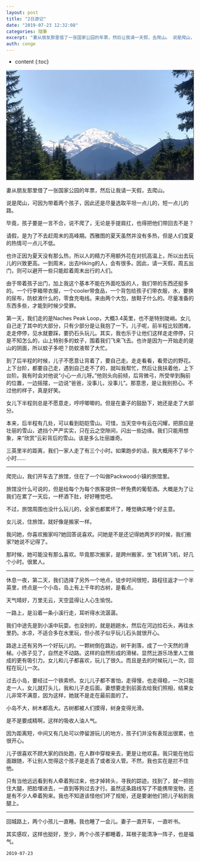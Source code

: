 ```yaml
---
layout: post
title: "2日游记"
date: "2019-07-23 12:32:08"
categories: 隨筆
excerpt: "妻从朋友那里借了一张国家公园的年票，然后让我请一天假，去爬山。 说是爬山，可因为带着两个孩子，因此还是尽量选取平坦一点儿的，短一点儿的路。 毕竟..."
auth: conge
---
```

* content
{:toc}

![](/assets/images/隨筆/118382-2ff9cf49672af064.png)

妻从朋友那里借了一张国家公园的年票，然后让我请一天假，去爬山。

说是爬山，可因为带着两个孩子，因此还是尽量选取平坦一点儿的，短一点儿的路。

毕竟，孩子要是一言不合，说不爬了，无论是手提肩扛，也得把他们带回去不是？

请假，是为了不去赶周末的高峰期。西雅图的夏天虽然并没有多热，但是人们度夏的热情可一点儿不低。

也许正因为夏天没有那么热，所以人的精力不用额外花在对抗高温上，所以出去玩儿的兴致更高。一到周末，出去Hiking的人，会有很多。因此，请一天假，周五出门，则可以避开一些只能趁着周末出行的人们。

由于带着孩子出门，加上我这个基本不能在外面吃饭的人，我们带的东西还挺多的。一个行李箱带衣服，一个cooler带食品，一个背包给孩子们带衣服，水，要换的尿布，防蚊液什么的，零食充电线。来由两个大包，放鞋子什么的。尽量准备的东西多些，才能到时候少受罪。

第一天，我们走的是Naches Peak Loop，大概3.4英里，也不是特别陡峭。女儿自己走了其中的大部分，只有少部分是让我抱了一下。儿子呢，前半程比较困难，走走停停，见水就要踩，要扔石头玩儿。其实，我也乐于让他们这样走走停停，只是不知怎么的，山上特别多的蚊子，围着我们飞来飞去。也许是因为一开始走的是山的阴面，所以蚊子多吧？防蚊液帮了大忙。

到了后半程的时候，儿子不愿意让背着了，要自己走。走走看看，看旁边的野花。上下台阶，都要自己走，遇到自己走不了的，就叫我帮忙，然后让我扶着他，上下台阶。我有时会对他说“小心一点儿呀。”他则头向前倾，后背微弓，所受举到胸前的位置，一边摇摆，一边说“爸爸，没事儿，没事儿”。那意思，是让我别担心。不过他的样子，真是好笑。

女儿下半程则总是不愿意走，哼哼唧唧的。但是在妻子的鼓励下，她还是走了大部分。

本来，后半程有几处，可以看到皑皑雪山。可惜，当天空中有云在闪耀，把原应是壮丽的雪山，遮挡个严严实实，只在云之空隙间，闪出一些边缘。我们只能用想象，来“欣赏”云彩背后的雪山。该是多么壮丽雄奇。

三英里半的距离，我们一家人走了有三个小时。如果跑步的话，我大概用不了半个小时……

-----

爬完山，我们开车去了旅馆，住在了一个叫做Packwood小镇的旅馆里。

旅馆没什么可说的，但是给每个为每个旅客提供一杯免费的葡萄酒。大概是为了让我们在累了一天后，一杯酒下肚，好好睡觉吧。

不过，旅馆周围也没什么玩儿的，全家也都累坏了，睡觉确实睡个好主意。

女儿说，住旅馆，就好像是搬家一样。

我问她，你喜欢搬家吗?她回答说喜欢。问她是不是还记得她两岁的时候，我们搬家?她说不记得了。

那时候，她可能没有那么喜欢。毕竟那次搬家，是跨州搬家，坐飞机转飞机，好几个小时。很累人。

----

休息一夜，第二天，我们选择了另外一个地点，徒步时间很短，路程往返才一个半英里，终点是一个小岛，岛上有上千年的古树，是看点。

天气晴好，万里无云，天空蓝得让人心生愉悦。

一路上，是沿着一条小溪行走，耳听得水流潺潺。

我们中途先是到小溪中玩耍。也没别的，就是趟趟水，然后在河边捡石头，再往水里扔。水凉，不适合多在水里玩，但小孩子似乎玩儿石头就很开心。

路途上还有另外一个好玩儿的。一颗树倒在路边，树干剥落，成了一个天然的滑梯。小孩子见了，自然走不动路。这样的自然形成的滑梯，显然比游乐场里人工做成的更有吸引力。女儿和儿子都喜欢，玩儿了很久。而且是去的时候玩儿一次，回程在玩儿一次。

过去小岛，要经过一个铁索桥。女儿儿子都不害怕，走得慢，也走得稳，一次只能走一人，女儿就打头儿，我和儿子走后面。妻想要走到前面去给我们照相，结果女儿非常不满意，因为这样，她就不是走在最前面的了。

小岛不大，树木都高大。古树都被人们摸得，树身变得光滑。

是不是要成精啊，这样的吸收人油人气。

因为距离短，中间又有几处可以停留游玩儿的地方，孩子们并没有表现出很累，也很开心。

儿子很喜欢不顾大家的四处跑，在人群中穿梭来去，更是让他欢喜。我只能在他后面跟随，不让别人觉得这个孩子是走丢了或者没人管。不然，我也实在是拦不住他。

只有当他远远看到有人牵着狗过来，他才掉转头，寻我的踪迹。找到了，就一把抱住大腿，把脸埋进去，一直到等狗过去才行。虽然这条路线写了不能携带宠物，还是有不少人牵着狗来。我也不知道该怪他们坏了规矩，还是要谢他们把儿子粘到我腿上。

----

回城路上，两个小孩儿一直睡。我也睡了一会儿。妻子一直开车，一直听书。

其实感叹，这样也挺好，至少，两个小孩子都睡着，耳根子能清净一阵子，也是福气。


```
2019-07-23
```
